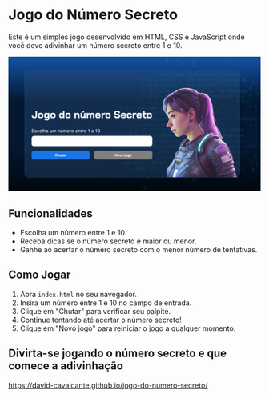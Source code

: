 # Jogo do Número Secreto

Este é um simples jogo desenvolvido em HTML, CSS e JavaScript onde você deve adivinhar um número secreto entre 1 e 10.

![jogo](numerosecreto.png)

## Funcionalidades

- Escolha um número entre 1 e 10.
- Receba dicas se o número secreto é maior ou menor.
- Ganhe ao acertar o número secreto com o menor número de tentativas.

## Como Jogar

1. Abra `index.html` no seu navegador.
2. Insira um número entre 1 e 10 no campo de entrada.
3. Clique em "Chutar" para verificar seu palpite.
4. Continue tentando até acertar o número secreto!
5. Clique em "Novo jogo" para reiniciar o jogo a qualquer momento.

## Divirta-se jogando o número secreto e que comece a adivinhação
https://david-cavalcante.github.io/jogo-do-numero-secreto/

